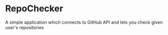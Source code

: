 # RepoChecker
A simple application which connects to GitHub API and lets you check given user's repositories
